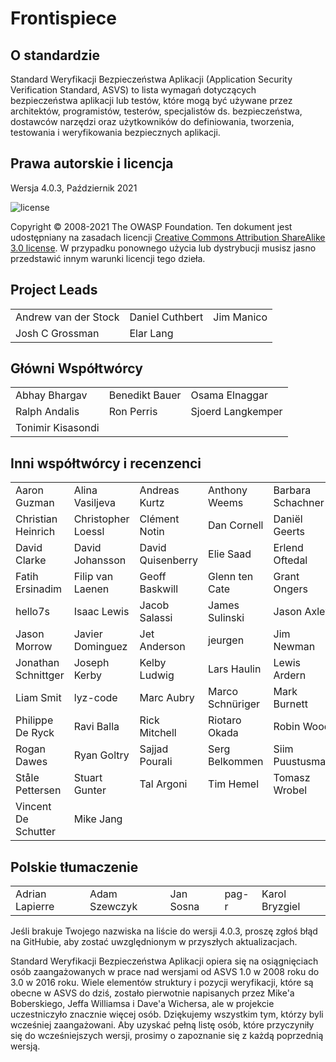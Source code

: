 # Frontispiece

## O standardzie

Standard Weryfikacji Bezpieczeństwa Aplikacji (Application Security Verification Standard, ASVS) to lista wymagań dotyczących bezpieczeństwa aplikacji lub testów, które mogą być używane przez architektów, programistów, testerów, specjalistów ds. bezpieczeństwa, dostawców narzędzi oraz użytkowników do definiowania, tworzenia, testowania i weryfikowania bezpiecznych aplikacji.

## Prawa autorskie i licencja

Wersja 4.0.3, Październik 2021

![license](../images/license.png)

Copyright © 2008-2021 The OWASP Foundation. Ten dokument jest udostępniany na zasadach licencji [Creative Commons Attribution ShareAlike 3.0 license](https://creativecommons.org/licenses/by-sa/3.0/). W przypadku ponownego użycia lub dystrybucji musisz jasno przedstawić innym warunki licencji tego dzieła.

## Project Leads

|                      	|                 	|            	|
|----------------------	|-----------------	|------------	|
| Andrew van der Stock 	| Daniel Cuthbert 	| Jim Manico 	|
| Josh C Grossman      	| Elar Lang     	|            	|

## Główni Współtwórcy

|                	|                	|                   	|
|----------------	|----------------	|-------------------	|
| Abhay Bhargav  	| Benedikt Bauer 	| Osama Elnaggar    	|
| Ralph Andalis 	| Ron Perris     	| Sjoerd Langkemper 	|
| Tonimir Kisasondi |               	|                   	|

## Inni współtwórcy i recenzenci

|                     |                    |                   |                  |                   |
|---------------------|--------------------|-------------------|------------------|-------------------|
| Aaron Guzman        | Alina Vasiljeva    | Andreas Kurtz     | Anthony Weems    | Barbara Schachner |
| Christian Heinrich  | Christopher Loessl | Clément Notin     | Dan Cornell      | Daniël Geerts     |
| David Clarke        | David Johansson    | David Quisenberry | Elie Saad        | Erlend Oftedal    |
| Fatih Ersinadim     | Filip van Laenen   | Geoff Baskwill    | Glenn ten Cate   | Grant Ongers      |
| hello7s             | Isaac Lewis        | Jacob Salassi     | James Sulinski   | Jason Axley       |
| Jason Morrow        | Javier Dominguez   | Jet Anderson      | jeurgen          | Jim Newman        |
| Jonathan Schnittger | Joseph Kerby       | Kelby Ludwig      | Lars Haulin      | Lewis Ardern      |
| Liam Smit           | lyz-code           | Marc Aubry        | Marco Schnüriger | Mark Burnett      |
| Philippe De Ryck    | Ravi Balla         | Rick Mitchell     | Riotaro Okada    | Robin Wood        |
| Rogan Dawes         | Ryan Goltry        | Sajjad Pourali    | Serg Belkommen   | Siim Puustusmaa   |
| Ståle Pettersen     | Stuart Gunter      | Tal Argoni        | Tim Hemel        | Tomasz Wrobel     |
| Vincent De Schutter | Mike Jang          |                   |                  |                   |


## Polskie tłumaczenie

|                     |                    |               |                  |                |
|---------------------|--------------------|---------------|------------------|----------------|
| Adrian Lapierre     | Adam Szewczyk      | Jan Sosna     | pag-r    | Karol Bryzgiel |


Jeśli brakuje Twojego nazwiska na liście do wersji 4.0.3, proszę zgłoś błąd na GitHubie, aby zostać uwzględnionym w przyszłych aktualizacjach. 

Standard Weryfikacji Bezpieczeństwa Aplikacji opiera się na osiągnięciach osób zaangażowanych w prace nad wersjami od ASVS 1.0 w 2008 roku do 3.0 w 2016 roku. Wiele elementów struktury i pozycji weryfikacji, które są obecne w ASVS do dziś, zostało pierwotnie napisanych przez Mike'a Boberskiego, Jeffa Williamsa i Dave'a Wichersa, ale w projekcie uczestniczyło znacznie więcej osób. Dziękujemy wszystkim tym, którzy byli wcześniej zaangażowani. Aby uzyskać pełną listę osób, które przyczyniły się do wcześniejszych wersji, prosimy o zapoznanie się z każdą poprzednią wersją.
